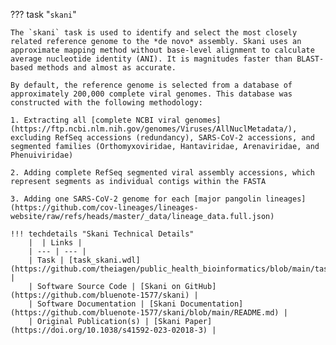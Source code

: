??? task "`skani`"

    The `skani` task is used to identify and select the most closely related reference genome to the *de novo* assembly. Skani uses an approximate mapping method without base-level alignment to calculate average nucleotide identity (ANI). It is magnitudes faster than BLAST-based methods and almost as accurate.

<!-- if: theiaviral -->
    By default, the reference genome is selected from a database of approximately 200,000 complete viral genomes. This database was constructed with the following methodology:
    
    1. Extracting all [complete NCBI viral genomes](https://ftp.ncbi.nlm.nih.gov/genomes/Viruses/AllNuclMetadata/), excluding RefSeq accessions (redundancy), SARS-CoV-2 accessions, and segmented families (Orthomyxoviridae, Hantaviridae, Arenaviridae, and Phenuiviridae)
    
    2. Adding complete RefSeq segmented viral assembly accessions, which represent segments as individual contigs within the FASTA

    3. Adding one SARS-CoV-2 genome for each [major pangolin lineages](https://github.com/cov-lineages/lineages-website/raw/refs/heads/master/_data/lineage_data.full.json)
    
<!-- endif -->
    !!! techdetails "Skani Technical Details"
        |  | Links |
        | --- | --- |
        | Task | [task_skani.wdl](https://github.com/theiagen/public_health_bioinformatics/blob/main/tasks/taxon_id/task_skani.wdl) |
        | Software Source Code | [Skani on GitHub](https://github.com/bluenote-1577/skani) |
        | Software Documentation | [Skani Documentation](https://github.com/bluenote-1577/skani/blob/main/README.md) |
        | Original Publication(s) | [Skani Paper](https://doi.org/10.1038/s41592-023-02018-3) |